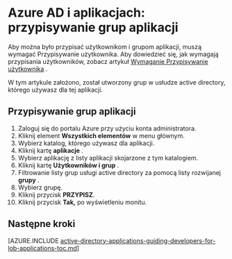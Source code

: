 <properties
    pageTitle="Azure AD i aplikacjach: przypisywanie grup aplikacji | Microsoft Azure"
    description="Jak wdrażać przypisanie grupy Azure aplikacji."
    services="active-directory"
    documentationCenter=""
    authors="IHenkel"
    manager="femila"
    editor=""/>

<tags
    ms.service="active-directory"
    ms.workload="identity"
    ms.tgt_pltfrm="na"
    ms.devlang="na"
    ms.topic="article"
    ms.date="12/03/2015"
    ms.author="inhenk"/>

# <a name="azure-ad-and-applications-assigning-groups-to-an-application"></a>Azure AD i aplikacjach: przypisywanie grup aplikacji
Aby można było przypisać użytkownikom i grupom aplikacji, muszą wymagać Przypisywanie użytkownika. Aby dowiedzieć się, jak wymagają przypisania użytkowników, zobacz artykuł [Wymaganie Przypisywanie użytkownika](active-directory-applications-guiding-developers-requiring-user-assignment.md) .

W tym artykule założono, został utworzony grup w usłudze active directory, którego używasz dla tej aplikacji.

## <a name="assigning-groups-to-an-application"></a>Przypisywanie grup aplikacji
1. Zaloguj się do portalu Azure przy użyciu konta administratora.
2. Kliknij element **Wszystkich elementów** w menu głównym.
3. Wybierz katalog, którego używasz dla aplikacji.
4. Kliknij kartę **aplikacje** .
5. Wybierz aplikację z listy aplikacji skojarzone z tym katalogiem.
6. Kliknij kartę **Użytkowników i grup** .
7. Filtrowanie listy grup usługi active directory za pomocą listy rozwijanej **grupy** .
8. Wybierz grupę.
9. Kliknij przycisk **PRZYPISZ**.
10. Kliknij przycisk **Tak,** po wyświetleniu monitu.

## <a name="next-steps"></a>Następne kroki
[AZURE.INCLUDE [active-directory-applications-guiding-developers-for-lob-applications-toc.md](../../includes/active-directory-applications-guiding-developers-for-lob-applications-toc.md)]
